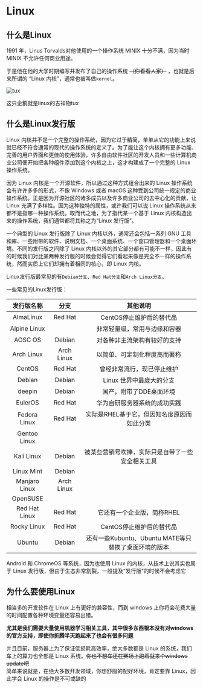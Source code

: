 # Linux
## 什么是Linux
1991 年，Linus Torvalds对他使用的一个操作系统 MINIX 十分不满，因为当时 MINIX 不允许任何商业用途。

于是他在他的大学时期编写并发布了自己的操作系统 ~~（你看看人家）~~ ，也就是后来所谓的 “Linux 内核”，通常也被叫做`kernel`。

![tux](/tux.png)

这只企鹅就是linux的吉祥物tux

## 什么是Linux发行版
Linux 内核并不是一个完整的操作系统，因为它过于精简，单单从它的功能上来说就已经不符合通常的现代的操作系统的定义了。为了能让这个内核拥有更多功能、完善的用户界面和更佳的使用体验，许多自由软件社区的开发人员和一些计算机商业公司便开始把各种组件添加到这个内核之上，这才构建成了一个完整的 Linux 操作系统。

因为 Linux 内核是一个开源软件，所以通过这种方式组合出来的 Linux 操作系统会有许许多多的形式，不像 Windows 或者 macOS 这种受到公司统一规定的商业操作系统。正是因为开源社区的诸多成员以及许多商业公司的去中心化的贡献，让 Linux 充满了多样性。因为这种独特的属性，或许我们可以说 Linux 操作系统从来都不是指哪一种操作系统。取而代之地，为了指代某一个基于 Linux 内核构造出来的操作系统，我们通常都将其称之为“Linux 发行版”。  

一个典型的 Linux 发行版除了 Linux 内核以外，通常还会包括一系列 GNU 工具和库、一些附带的软件、说明文档、一个桌面系统、一个窗口管理器和一个桌面环境。不同的发行版之间除了 Linux 内核以外的其它部分都有可能不一样，因此有的时候我们对比某两种发行版的时候会觉得它们看起来像是完全不一样的操作系统，然而实质上它们却拥有着相同的核心，即 Linux 内核。

Linux发行版最常见的有`Debian分支`、`Red Hat分支`和`Arch Linux分支`。

一些常见的Linux发行版：

|发行版名称|分支|其他说明|
|:-:|:-:|:-:|
|AlmaLinux|Red Hat|CentOS停止维护后的替代品|
|Alpine Linux||非常轻量级，常用与边缘和容器|
|AOSC OS|Debian|对各种非主流架构有较好的支持|
|Arch Linux|Arch Linux|以简单、可定制化程度高而著称|
|CentOS|Red Hat|曾经非常流行，现已停止维护|
|Debian|Debian|Linux 世界中最庞大的分支|
|deepin|Debian|国产，附带了DDE桌面环境|
|EulerOS|Red Hat|华为自研服务器系统的成功实践|
|Fedora Linux|Red Hat|实际是RHEL基于它，但因知名度原因而如此分类|
|Gentoo Linux|||
|Kali Linux|Debian|被某些营销号吹捧，实际只是自带了一些安全相关工具|
|Linux Mint|Debian||
|Manjaro Linux|Arch Linux||
|OpenSUSE|||
|Red Hat Linux|Red Hat|它还有一个企业版，简称RHEL|
|Rocky Linux|Red Hat|CentOS停止维护后的替代品|
|Ubuntu|Debian|还有一些Kubuntu、Ubuntu MATE等只替换了桌面环境的版本|

Android 和 ChromeOS 等系统，因为也使用 Linux 的内核，从技术上说其实也属于 Linux 发行版，但由于生态非常割裂，一般提及“发行版”的时候不会考虑它

## 为什么要使用Linux
相当多的开发软件在 Linux 上有更好的兼容性，而到 windows 上你将会花费大量的时间配置各种环境变量还容易出错。

**尤其是我们需要大量使用机器学习相关工具，其中很多东西根本没有对windows的官方支持，即使你折腾半天跑起来了也会有很多问题**

并且目前，服务器上为了保证低损耗高效率，绝大多数都是 Linux 的系统，我们车上的算力也全部是 Linux 系统。~~你也不想车还在赛场上跑着就来个windows update吧~~  
简单来说就是，在绝大多数开发领域，你想舒服的配好环境，肯定要靠 Linux，因此学会 Linux 的操作是不可或缺的
